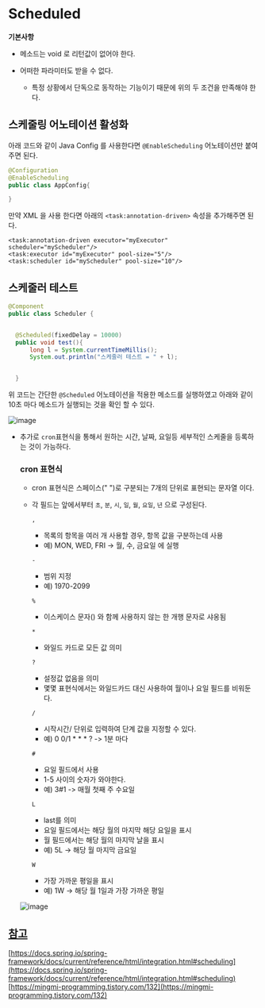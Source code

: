 
# Scheduled

  __기본사항__
  
  - 메소드는 void 로 리턴값이 없어야 한다.
  - 어떠한 파라미터도 받을 수 없다.
  
    - 특정 상황에서 단독으로 동작하는 기능이기 때문에 위의 두 조건을 만족해야 한다.

 ## 스케줄링 어노테이션 활성화
    
   아래 코드와 같이 Java Config 를 사용한다면 `@EnableScheduling` 어노테이션만 붙여 주면 된다.
   ~~~java
   @Configuration
   @EnableScheduling
   public class AppConfig{
   
   }
   ~~~
  
   
   만약 XML 을 사용 한다면 아래의 `<task:annotation-driven>` 속성을 추가해주면 된다.
   ~~~
   <task:annotation-driven executor="myExecutor" scheduler="myScheduler"/>
   <task:executor id="myExecutor" pool-size="5"/>
   <task:scheduler id="myScheduler" pool-size="10"/>
   ~~~
   
   
## 스케줄러 테스트

  ~~~java
  @Component
public class Scheduler {


    @Scheduled(fixedDelay = 10000)
    public void test(){
        long l = System.currentTimeMillis();
        System.out.println("스케줄러 테스트 = " + l);


    }
  ~~~
  
  위 코드는 간단한 `@Scheduled` 어노테이션을 적용한 메소드를 실행하였고 아래와 같이 10초 마다 메소드가 실행되는 것을 확인 할 수 있다.
  
  ![image](https://user-images.githubusercontent.com/79154652/148498462-3666244c-42b0-4d43-a6f1-ee37a4054c80.png)

 - 추가로 `cron`표현식을 통해서 원하는 시간, 날짜, 요일등 세부적인 스케줄을 등록하는 것이 가능하다.
    
   ### cron 표현식
   
   - cron 표현식은 스페이스(" ")로 구분되는 7개의 단위로 표현되는 문자열 이다.
   - 각 필드는 앞에서부터 `초`, `분`, `시`, `일`, `월`, `요일`, `년` 으로 구성된다.
      
      `,`
      - 목록의 항목을 여러 개 사용할 경우, 항목 값을 구분하는데 사용
      - 예) MON, WED, FRI -> 월, 수, 금요일 에 실행
      
      `-`
      - 범위 지정
      - 예) 1970-2099 
      
      `%`
      - 이스케이스 문자(\) 와 함께 사용하지 않는 한 개행 문자로 샤옹됨
      
      `*`
      - 와일드 카드로 모든 값 의미

      `?`
      - 설정값 없음을 의미
      - 몇몇 표현식에서는 와일드카드 대신 사용하여 월이나 요일 필드를 비워둔다.

      `/`
      - 시작시간/ 단위로 입력하여 단계 값을 지정할 수 있다.
      - 예) 0 0/1 * * * ? -> 1분 마다

      `#`
      - 요일 필드에서 사용
      - 1-5 사이의 숫자가 와야한다.
      - 예) 3#1 -> 매월 첫째 주 수요일
      
      `L`
      - last를 의미
      - 요일 필드에서는 해당 월의 마지막 해당 요일을 표시
      - 월 필드에서는 해당 월의 마지막 날을 표시
      - 예) 5L -> 해당 월 마지막 금요일
      
      `W`
      - 가장 가까운 평일을 표시
      - 예) 1W -> 해당 월 1일과 가장 가까운 평일
   
   ![image](https://user-images.githubusercontent.com/79154652/148499035-10f02088-eb57-4a85-8b47-4679acb4a55f.png)

   
[참고]()
---
[https://docs.spring.io/spring-framework/docs/current/reference/html/integration.html#scheduling](https://docs.spring.io/spring-framework/docs/current/reference/html/integration.html#scheduling)
[https://mingmi-programming.tistory.com/132](https://mingmi-programming.tistory.com/132)
